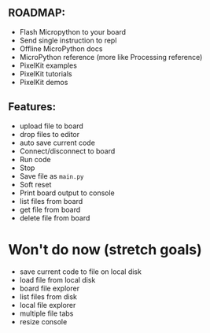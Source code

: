 ## ROADMAP:
- Flash Micropython to your board
- Send single instruction to repl
- Offline MicroPython docs
- MicroPython reference (more like Processing reference)
- PixelKit examples
- PixelKit tutorials
- PixelKit demos

## Features:
- upload file to board
- drop files to editor
- auto save current code
- Connect/disconnect to board
- Run code
- Stop
- Save file as `main.py`
- Soft reset
- Print board output to console
- list files from board
- get file from board
- delete file from board

# Won't do now (stretch goals)
- save current code to file on local disk
- load file from local disk
- board file explorer
- list files from disk
- local file explorer
- multiple file tabs
- resize console

